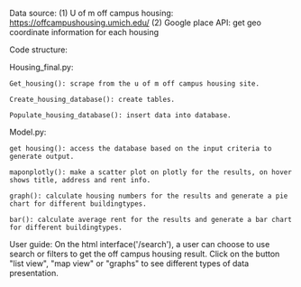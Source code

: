 Data source:
(1) U of m off campus housing: https://offcampushousing.umich.edu/
(2) Google place API: get geo coordinate information for each housing

Code structure:

Housing_final.py: 

	Get_housing(): scrape from the u of m off campus housing site.
	
	Create_housing_database(): create tables.
	
	Populate_housing_database(): insert data into database.

Model.py: 

	get housing(): access the database based on the input criteria to generate output. 
	
	maponplotly(): make a scatter plot on plotly for the results, on hover shows title, address and rent info.
	
	graph(): calculate housing numbers for the results and generate a pie chart for different buildingtypes.
	
	bar(): calculate average rent for the results and generate a bar chart for different buildingtypes.

User guide:
On the html interface('/search'), a user can choose to use search or filters to get the off campus housing result. Click on the button "list view", "map view" or "graphs" to see different types of data presentation.
